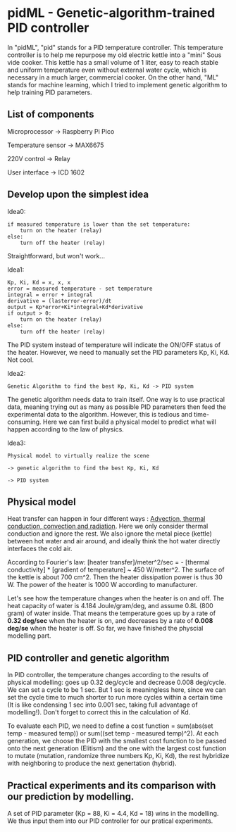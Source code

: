 # pidML - Genetic-algorithm-trained PID controller


In "pidML", "pid" stands for a PID temperature controller. This temperature controller is to help me repurpose my old electric kettle into a "mini" Sous vide cooker. This kettle has a small volume of 1 liter, easy to reach stable and uniform temperature even without external water cycle, which is necessary in a much larger, commercial cooker. On the other hand, "ML" stands for machine learning, which I tried to implement genetic algorithm to help training PID parameters.

## List of components

Microprocessor -> Raspberry Pi Pico

Temperature sensor -> MAX6675

220V control -> Relay

User interface -> ICD 1602
 
## Develop upon the simplest idea
Idea0: 
```
if measured temperature is lower than the set temperature:
	turn on the heater (relay) 
else:
	turn off the heater (relay)
```
Straightforward, but won't work...

Idea1:
```
Kp, Ki, Kd = x, x, x
error = measured temperature - set temperature
integral = error + integral
derivative = (lasterror-error)/dt
output = Kp*error+Ki*integral+Kd*derivative
if output > 0:
	turn on the heater (relay)
else:
	turn off the heater (relay)

```
The PID system instead of temperature will indicate the ON/OFF status of the heater. However, we need to manually set the PID parameters Kp, Ki, Kd. Not cool. 

Idea2:
```
Genetic Algorithm to find the best Kp, Ki, Kd -> PID system

```
The genetic algorithm needs data to train itself. One way is to use practical data, meaning trying out as many as possible PID parameters then feed the experimental data to the algorithm. However, this is tedious and time-consuming. Here we can first build a physical model to predict what will happen according to the law of physics.

Idea3:
```
Physical model to virtually realize the scene 

-> genetic algorithm to find the best Kp, Ki, Kd 

-> PID system
```
## Physical model
Heat transfer can happen in four different ways : [Advection, thermal conduction, convection and radiation](https://en.wikipedia.org/wiki/Heat_transfer). Here we only consider thermal conduction and ignore the rest. We also ignore the metal piece (kettle) between hot water and air around, and ideally think the hot water directly interfaces the cold air.

According to Fourier's law: [heater transfer]/meter^2/sec = - [thermal conductivity] * [gradient of temperature] ~ 450 W/meter^2. The surface of the kettle is about 700 cm^2. Then the heater dissipation 
power is thus 30 W. The power of the heater is 1000 W according to manufacturer. 

Let's see how the temperature changes when the heater is on and off. The heat capacity of water is 4.184 Joule/gram/deg, and assume 0.8L (800 gram) of water inside. That means the temperature goes up by a rate of **0.32 deg/sec** when the heater is on, and decreases by a rate of **0.008 deg/se** when the heater is off. So far, we have finished the physcial modelling part.


## PID controller and genetic algorithm
In PID controller, the temperature changes according to the results of physical modelling: goes up 0.32 deg/cycle and decrease 0.008 deg/cycle. We can set a cycle to be 1 sec. But 1 sec is meaningless here, since we can set the cycle time to much shorter to run more cycles within a certain time (It is like condensing 1 sec into 0.001 sec, taking full advantage of modelling!). Don't forget to correct this in the calculation of Kd. 

To evaluate each PID, we need to define a cost function = sum(abs(set temp - measured temp)) or sum((set temp - measured temp)^2). At each generation, we choose the PID with the smallest cost function to be passed onto the next generation (Elitism) and the one with the largest cost function to mutate (mutation, randomize three numbers Kp, Ki, Kd), the rest hybridize with neighboring to produce the next genertation (hybrid).

## Practical experiments and its comparison with our prediction by modelling.
A set of PID parameter (Kp = 88, Ki = 4.4, Kd = 18) wins in the modelling. We thus input them into our PID controller for our pratical experiments.

 